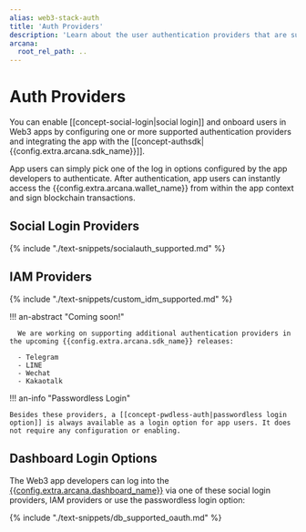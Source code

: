 ```yaml
---
alias: web3-stack-auth
title: 'Auth Providers'
description: 'Learn about the user authentication providers that are supported by the the Arcana Auth SDK for user onboarding.'
arcana:
  root_rel_path: ..
---
```

  
# Auth Providers

You can enable [[concept-social-login|social login]] and onboard users in Web3 apps by configuring one or more supported authentication providers and integrating the app with the [[concept-authsdk| {{config.extra.arcana.sdk_name}}]].  

App users can simply pick one of the log in options configured by the app developers to authenticate. After authentication, app users can instantly access the {{config.extra.arcana.wallet_name}} from within the app context and sign blockchain transactions.

## Social Login Providers

{% include "./text-snippets/socialauth_supported.md" %}

## IAM Providers

{% include "./text-snippets/custom_idm_supported.md" %}

!!! an-abstract "Coming soon!" 

      We are working on supporting additional authentication providers in the upcoming {{config.extra.arcana.sdk_name}} releases:

      - Telegram
      - LINE
      - Wechat
      - Kakaotalk

!!! an-info "Passwordless Login"

    Besides these providers, a [[concept-pwdless-auth|passwordless login option]] is always available as a login option for app users. It does not require any configuration or enabling.

## Dashboard Login Options

The Web3 app developers can log into the [{{config.extra.arcana.dashboard_name}}]({{page.meta.arcana.root_rel_path}}/concepts/dashboard.md) via one of these social login providers, IAM providers or use the passwordless login option:

{% include "./text-snippets/db_supported_oauth.md" %}

